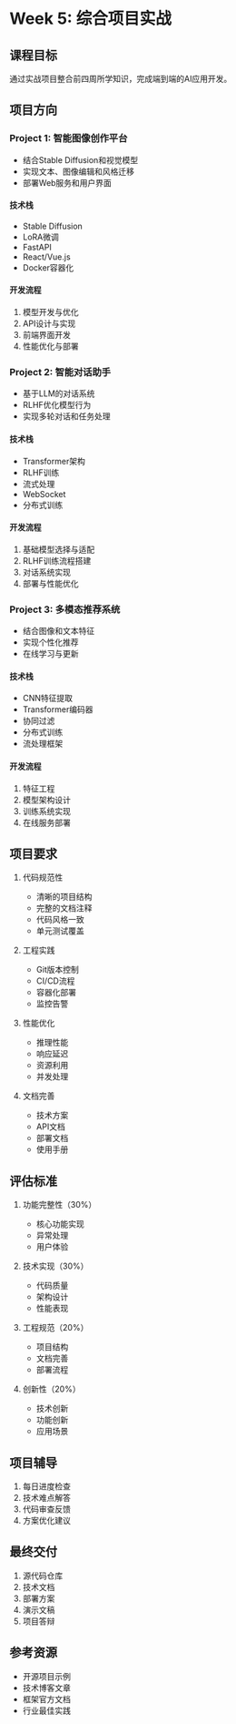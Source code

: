# Week 5: 综合项目实战

## 课程目标
通过实战项目整合前四周所学知识，完成端到端的AI应用开发。

## 项目方向

### Project 1: 智能图像创作平台
- 结合Stable Diffusion和视觉模型
- 实现文本、图像编辑和风格迁移
- 部署Web服务和用户界面

#### 技术栈
- Stable Diffusion
- LoRA微调
- FastAPI
- React/Vue.js
- Docker容器化

#### 开发流程
1. 模型开发与优化
2. API设计与实现
3. 前端界面开发
4. 性能优化与部署

### Project 2: 智能对话助手
- 基于LLM的对话系统
- RLHF优化模型行为
- 实现多轮对话和任务处理

#### 技术栈
- Transformer架构
- RLHF训练
- 流式处理
- WebSocket
- 分布式训练

#### 开发流程
1. 基础模型选择与适配
2. RLHF训练流程搭建
3. 对话系统实现
4. 部署与性能优化

### Project 3: 多模态推荐系统
- 结合图像和文本特征
- 实现个性化推荐
- 在线学习与更新

#### 技术栈
- CNN特征提取
- Transformer编码器
- 协同过滤
- 分布式训练
- 流处理框架

#### 开发流程
1. 特征工程
2. 模型架构设计
3. 训练系统实现
4. 在线服务部署

## 项目要求
1. 代码规范性
   - 清晰的项目结构
   - 完整的文档注释
   - 代码风格一致
   - 单元测试覆盖

2. 工程实践
   - Git版本控制
   - CI/CD流程
   - 容器化部署
   - 监控告警

3. 性能优化
   - 推理性能
   - 响应延迟
   - 资源利用
   - 并发处理

4. 文档完善
   - 技术方案
   - API文档
   - 部署文档
   - 使用手册

## 评估标准
1. 功能完整性（30%）
   - 核心功能实现
   - 异常处理
   - 用户体验

2. 技术实现（30%）
   - 代码质量
   - 架构设计
   - 性能表现

3. 工程规范（20%）
   - 项目结构
   - 文档完善
   - 部署流程

4. 创新性（20%）
   - 技术创新
   - 功能创新
   - 应用场景

## 项目辅导
1. 每日进度检查
2. 技术难点解答
3. 代码审查反馈
4. 方案优化建议

## 最终交付
1. 源代码仓库
2. 技术文档
3. 部署方案
4. 演示文稿
5. 项目答辩

## 参考资源
- 开源项目示例
- 技术博客文章
- 框架官方文档
- 行业最佳实践
